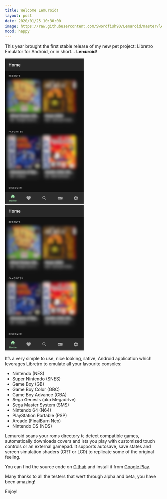 ```yaml
---
title: Welcome Lemuroid!
layout: post
date: 2020/01/25 10:30:00
image: https://raw.githubusercontent.com/Swordfish90/Lemuroid/master/lemuroid-app/icon/lemuroid_web.png
mood: happy
---
```


This year brought the first stable release of my new pet project: Libretro Emulator for Android, or in short... **Lemuroid**!

<img src="/assets/images/2020-01-25-welcome-lemuroid-screen1.jpg" width="50%"/> <img src="/assets/images/2020-01-25-welcome-lemuroid-screen1.jpg" width="50%"/>

It’s a very simple to use, nice looking, native, Android application which leverages Libretro to emulate all your favourite consoles:

* Nintendo (NES)
* Super Nintendo (SNES)
* Game Boy (GB)
* Game Boy Color (GBC)
* Game Boy Advance (GBA)
* Sega Genesis (aka Megadrive)
* Sega Master System (SMS)
* Nintendo 64 (N64)
* PlayStation Portable (PSP)
* Arcade (FinalBurn Neo)
* Nintendo DS (NDS)

Lemuroid scans your roms directory to detect compatible games, automatically downloads covers and lets you play with customized touch controls or an external gamepad. It supports autosave, save states and screen simulation shaders (CRT or LCD) to replicate some of the original feeling.

You can find the source code on [Github](https://github.com/Swordfish90/Lemuroid) and install it from [Google Play](https://play.google.com/store/apps/details?id=com.swordfish.lemuroid).

Many thanks to all the testers that went through alpha and beta, you have been amazing!

Enjoy!
